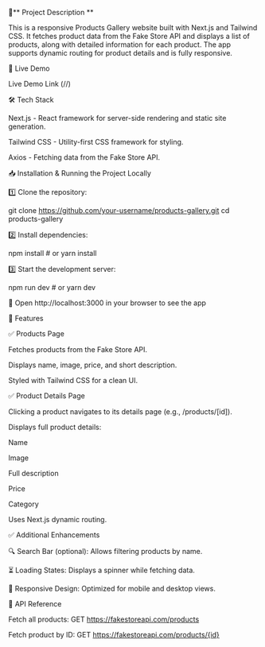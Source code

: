 📌** Project Description **

This is a responsive Products Gallery website built with Next.js and Tailwind CSS. It fetches product data from the Fake Store API and displays a list of products, along with detailed information for each product. The app supports dynamic routing for product details and is fully responsive.

🚀 Live Demo

Live Demo Link (//)


🛠 Tech Stack

Next.js - React framework for server-side rendering and static site generation.

Tailwind CSS - Utility-first CSS framework for styling.

Axios - Fetching data from the Fake Store API.

📥 Installation & Running the Project Locally

1️⃣ Clone the repository:

git clone https://github.com/your-username/products-gallery.git
cd products-gallery

2️⃣ Install dependencies:

npm install  # or yarn install

3️⃣ Start the development server:

npm run dev  # or yarn dev

🔹 Open http://localhost:3000 in your browser to see the app



📌 Features

✅ Products Page

Fetches products from the Fake Store API.

Displays name, image, price, and short description.

Styled with Tailwind CSS for a clean UI.

✅ Product Details Page

Clicking a product navigates to its details page (e.g., /products/[id]).

Displays full product details:

Name

Image

Full description

Price

Category

Uses Next.js dynamic routing.

✅ Additional Enhancements

🔍 Search Bar (optional): Allows filtering products by name.

⏳ Loading States: Displays a spinner while fetching data.

📱 Responsive Design: Optimized for mobile and desktop views.

🔗 API Reference

Fetch all products: GET https://fakestoreapi.com/products

Fetch product by ID: GET https://fakestoreapi.com/products/{id}

